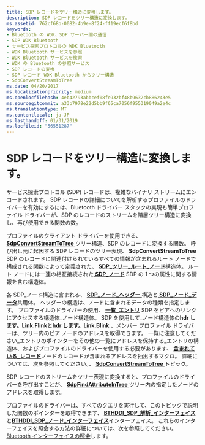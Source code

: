 ```yaml
---
title: SDP レコードをツリー構造に変換します。
description: SDP レコードをツリー構造に変換します。
ms.assetid: 762cf68b-0082-4b9e-8f24-ff19ecf6f8bd
keywords:
- Bluetooth の WDK、SDP サーバー間の通信
- SDP WDK Bluetooth
- サービス探索プロトコルの WDK Bluetooth
- WDK Bluetooth サービスを参照
- WDK Bluetooth サービスを検索
- WDK の Bluetooth の参照サービス
- SDP レコードの変換
- SDP レコード WDK Bluetooth からツリー構造
- SdpConvertStreamToTree
ms.date: 04/20/2017
ms.localizationpriority: medium
ms.openlocfilehash: 4eb42793abbcef08fe932bf48b9632cb886243e5
ms.sourcegitcommit: a33b7978e22d5bb9f65ca7056f955319049a2e4c
ms.translationtype: MT
ms.contentlocale: ja-JP
ms.lasthandoff: 01/31/2019
ms.locfileid: "56551287"
---
```

# <a name="converting-sdp-records-to-a-tree-structure"></a>SDP レコードをツリー構造に変換します。


サービス探索プロトコル (SDP) レコードは、複雑なバイナリ ストリームにエンコードされます。 SDP レコードの詳細についてを解析するプロファイルのドライバーを有効にするには、Bluetooth ドライバー スタックの実現も簡単プロファイル ドライバーが、SDP のレコードのストリームを階層ツリー構造に変換し、再び使用できる関数の数。

プロファイルのクライアント ドライバーを使用できる、 [ **SdpConvertStreamToTree** ](https://msdn.microsoft.com/library/windows/hardware/ff536794)ツリー構造、SDP のレコードに変換する関数。 呼び出し元に起因する SDP レコードのツリー表現、 **SdpConvertStreamToTree** SDP のレコードに関連付けられているすべての情報が含まれるルート ノードで構成される関数によって定義された、 [ **SDP\_ツリー\_ルート\_ノード**](https://msdn.microsoft.com/library/windows/hardware/ff536851)構造体。 ルート ノードには一連の相互接続された[ **SDP\_ノード**](https://msdn.microsoft.com/library/windows/hardware/ff536848) SDP の 1 つの属性に関する情報を含む構造体。

各 SDP\_ノード構造に含まれる、 [ **SDP\_ノード\_ヘッダー** ](https://msdn.microsoft.com/library/windows/hardware/ff536850)構造と[ **SDP\_ノード\_データ**](https://msdn.microsoft.com/library/windows/hardware/ff536849)共用体。 ヘッダーの構造は、ノードに含まれるデータの種類を指定します。 プロファイルのドライバーの使用、 [**一覧\_エントリ**](https://msdn.microsoft.com/library/windows/hardware/ff554296) SDP をピアへのリンクにアクセスする構造体\_ノード構造体。 SDP を使用して\_ノード構造体の**hdr します。Link.Flink**と**hdr します。Link.Blink** 、メンバー プロファイル ドライバーは、ツリー内のピア ノードのアドレスを取得できます。 一覧に注意してください\_エントリのポインターをその他の一覧にアドレスを保持する\_エントリの構造体、およびプロファイルのドライバーを使用する必要があります、 [**含まれている\_レコード**](https://msdn.microsoft.com/library/windows/hardware/ff542043)ノードのレコードが含まれるアドレスを抽出するマクロ。 詳細については、次を参照してください。、 [ **SdpConvertStreamToTree** ](https://msdn.microsoft.com/library/windows/hardware/ff536794)トピック。

SDP レコードのストリームをツリー表現に変換すると、プロファイルのドライバーを呼び出すことが、 [ **SdpFindAttributeInTree** ](https://msdn.microsoft.com/library/windows/hardware/ff536838)ツリー内の指定したノードのアドレスを取得します。

プロファイルのドライバーは、すべてのクエリを実行して、このトピックで説明した関数のポインターを取得できます、 [ **BTHDDI\_SDP\_解析\_インターフェイス**](https://msdn.microsoft.com/library/windows/hardware/ff536636)と[**BTHDDI\_SDP\_ノード\_インターフェイス**](https://msdn.microsoft.com/library/windows/hardware/ff536635)インターフェイス。 これらのインターフェイスを照会する方法の詳細については、次を参照してください。 [Bluetooth インターフェイスの照会](querying-for-bluetooth-interfaces.md)します。

 

 






